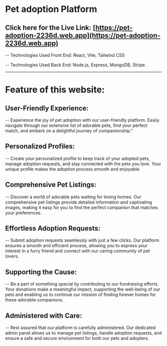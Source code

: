 # Pet adoption Platform

## Click here for the Live Link: [https://pet-adoption-2236d.web.app](https://pet-adoption-2236d.web.app)

-- Technologies Used Front End: React, Vite, Tailwind CSS 

-- Technologies Used Back End: Node.js, Express, MongoDB, Stripe.


----------------------------------------------------------------------------------------------------

# Feature of this website:

##  User-Friendly Experience:
-- Experience the joy of pet adoption with our user-friendly platform. Easily navigate through our extensive list of adorable pets, find your perfect match, and embark on a delightful journey of companionship."

##  Personalized Profiles:
-- Create your personalized profile to keep track of your adopted pets, manage adoption requests, and stay connected with the pets you love. Your unique profile makes the adoption process smooth and enjoyable.

##  Comprehensive Pet Listings:
-- Discover a world of adorable pets waiting for loving homes. Our comprehensive pet listings provide detailed information and captivating images, making it easy for you to find the perfect companion that matches your preferences.

##  Effortless Adoption Requests:
-- Submit adoption requests seamlessly with just a few clicks. Our platform ensures a smooth and efficient process, allowing you to express your interest in a furry friend and connect with our caring community of pet lovers.

##  Supporting the Cause:
-- Be a part of something special by contributing to our fundraising efforts. Your donations make a meaningful impact, supporting the well-being of our pets and enabling us to continue our mission of finding forever homes for these adorable companions.

##  Administered with Care:
-- Rest assured that our platform is carefully administered. Our dedicated admin panel allows us to manage pet listings, handle adoption requests, and ensure a safe and secure environment for both our pets and adopters.
